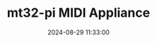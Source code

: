 ---
layout: post
title: mt32-pi MIDI Appliance
summary: 
date: '2024-08-29 11:33:00'
tags: [MIDI, Sound Cards]
---